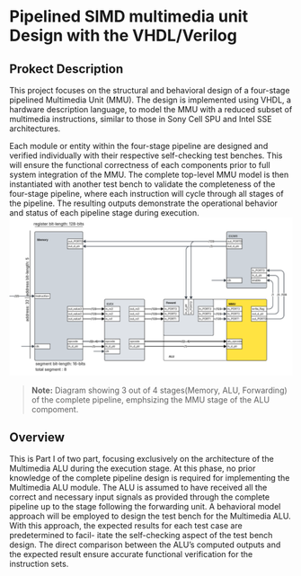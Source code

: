 # Pipelined SIMD multimedia unit Design with the VHDL/Verilog

## Prokect Description
This project focuses on the structural and behavioral design of a four-stage pipelined Multimedia Unit (MMU). The design is implemented using VHDL, a hardware description language, to model the MMU with a reduced subset of multimedia instructions, similar to those in Sony Cell SPU and Intel SSE architectures.
  
Each module or entity within the four-stage pipeline are designed and verified individually with their respective self-checking test benches. This will ensure the functional correctness of each components prior to full system integration of the MMU. The complete top-level MMU model is then instantiated with another test bench to validate the completeness of the four-stage pipeline, where each instruction will cycle through all stages of the pipeline. The resulting outputs demonstrate the operational behavior and status of each pipeline stage during execution.
![System diagram](./image/diagram.png)
> **Note:** Diagram showing 3 out of 4 stages(Memory, ALU, Forwarding) of the complete pipeline, emphsizing the MMU stage of the ALU compoment.
## Overview
This is Part I of two part, focusing exclusively on the architecture
of the Multimedia ALU during the execution stage. At this phase, no prior knowledge
of the complete pipeline design is required for implementing the Multimedia ALU module.
The ALU is assumed to have received all the correct and necessary input signals as provided
through the complete pipeline up to the stage following the forwarding unit.
A behavioral model approach will be employed to design the test bench for the Multimedia
ALU. With this approach, the expected results for each test case are predetermined to facil-
itate the self-checking aspect of the test bench design. The direct comparison between the
ALU’s computed outputs and the expected result ensure accurate functional verification for
the instruction sets.
